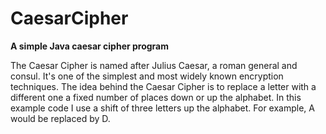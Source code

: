 # CaesarCipher

**A simple Java caesar cipher program**

The Caesar Cipher is named after Julius Caesar, a roman general and consul. It's one of the simplest and most widely known encryption techniques. The idea behind the Caesar Cipher is to replace a letter with a different one a fixed number of places down or up the alphabet. In this example code I use a shift of three letters up the alphabet. For example, A would be replaced by D.
